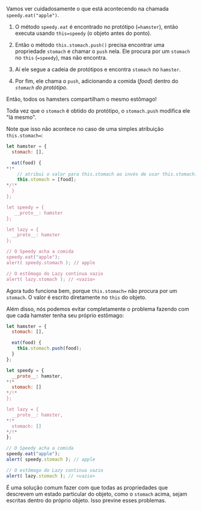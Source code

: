 Vamos ver cuidadosamente o que está acontecendo na chamada `speedy.eat("apple")`.

1. O método `speedy.eat` é encontrado no protótipo (`=hamster`), então executa usando `this=speedy` (o objeto antes do ponto).

2. Então o método `this.stomach.push()` precisa encontrar uma propriedade `stomach` e chamar o `push` nela. Ele procura por um `stomach` no `this` (`=speedy`), mas não encontra.

3. Aí ele segue a cadeia de protótipos e encontra `stomach` no `hamster`.

4. Por fim, ele chama o `push`, adicionando a comida (*food*) dentro do *`stomach` do protótipo*.

Então, todos os hamsters compartilham o mesmo estômago!

Toda vez que o `stomach` é obtido do protótipo, o `stomach.push` modifica ele "lá mesmo".

Note que isso não acontece no caso de uma simples atribuição `this.stomach=`:

```js run
let hamster = {
  stomach: [],

  eat(food) {
*!*
    // atribui o valor para this.stomach ao invés de usar this.stomach.push
    this.stomach = [food];
*/!*
  }
};

let speedy = {
   __proto__: hamster
};

let lazy = {
  __proto__: hamster
};

// O Speedy acha a comida
speedy.eat("apple");
alert( speedy.stomach ); // apple

// O estômago do Lazy continua vazio
alert( lazy.stomach ); // <vazio>
```

Agora tudo funciona bem, porque `this.stomach=` não procura por um `stomach`. O valor é escrito diretamente no `this` do objeto.

Além disso, nós podemos evitar completamente o problema fazendo com que cada hamster tenha seu próprio estômago:

```js run
let hamster = {
  stomach: [],

  eat(food) {
    this.stomach.push(food);
  }
};

let speedy = {
  __proto__: hamster,
*!*
  stomach: []
*/!*
};

let lazy = {
  __proto__: hamster,
*!*
  stomach: []
*/!*
};

// O Speedy acha a comida
speedy.eat("apple");
alert( speedy.stomach ); // apple

// O estômago do Lazy continua vazio
alert( lazy.stomach ); // <vazio>
```

É uma solução comum fazer com que todas as propriedades que descrevem um estado particular do objeto, como o `stomach` acima, sejam escritas dentro do próprio objeto. Isso previne esses problemas.
